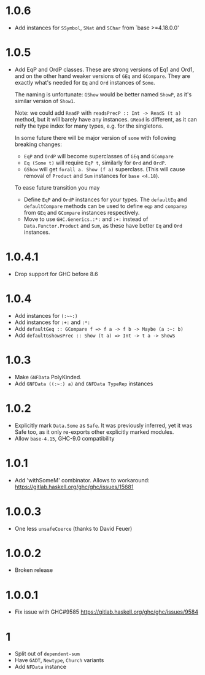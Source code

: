 # 1.0.6

- Add instances for `SSymbol`, `SNat` and `SChar` from `base >=4.18.0.0'

# 1.0.5

- Add EqP and OrdP classes.
  These are strong versions of Eq1 and Ord1, and on the other hand
  weaker versions of `GEq` and `GCompare`.
  They are exactly what's needed for `Eq` and `Ord` instances of `Some`.

  The naming is unfortunate: `GShow` would be better named `ShowP`,
  as it's similar version of `Show1`.

  Note: we could add `ReadP` with `readsPrecP :: Int -> ReadS (t a)` method,
  but it will barely have any instances.
  `GRead` is different, as it can reify the type index for many types,
  e.g. for the singletons.

  In some future there will be major version of `some` with following
  breaking changes:
  - `EqP` and `OrdP` will become superclasses of `GEq` and `GCompare`
  - `Eq (Some t)` will require `EqP t`, similarly for `Ord` and `OrdP`.
  - `GShow` will get `forall a. Show (f a)` superclass. (This will cause removal of `Product` and `Sum` instances for `base <4.18`).

  To ease future transition you may
  - Define `EqP` and `OrdP` instances for your types.
    The `defaultEq` and `defaultCompare` methods can be used to define
    `eqp` and `comparep` from `GEq` and `GCompare` instances respectively.
  - Move to use `GHC.Generics.:*:` and `:+:` instead of `Data.Functor.Product` and `Sum`, as these have better `Eq` and `Ord` instances.

# 1.0.4.1

- Drop support for GHC before 8.6

# 1.0.4

- Add instances for `(:~~:)`
- Add instances for `:+:` and `:*:`
- Add `defaultGeq :: GCompare f => f a -> f b -> Maybe (a :~: b)`
- Add `defaultGshowsPrec :: Show (t a) => Int -> t a -> ShowS`

# 1.0.3

- Make `GNFData` PolyKinded.
- Add `GNFData ((:~:) a)` and `GNFData TypeRep` instances

# 1.0.2

- Explicitly mark `Data.Some` as `Safe`.
  It was previously inferred, yet it was Safe too,
  as it only re-exports other explicitly marked modules.
- Allow `base-4.15`, GHC-9.0 compatibility

# 1.0.1

- Add 'withSomeM' combinator.
  Allows to workaround: https://gitlab.haskell.org/ghc/ghc/issues/15681

# 1.0.0.3

- One less `unsafeCoerce` (thanks to David Feuer)

# 1.0.0.2

- Broken release

# 1.0.0.1

- Fix issue with GHC#9585 https://gitlab.haskell.org/ghc/ghc/issues/9584

# 1

- Split out of `dependent-sum`
- Have `GADT`, `Newtype`, `Church` variants
- Add `NFData` instance
